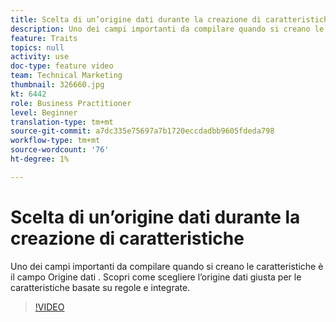 ```yaml
---
title: Scelta di un’origine dati durante la creazione di caratteristiche
description: Uno dei campi importanti da compilare quando si creano le caratteristiche è il campo Origine dati . Scopri come scegliere l’origine dati giusta per le caratteristiche basate su regole e integrate.
feature: Traits
topics: null
activity: use
doc-type: feature video
team: Technical Marketing
thumbnail: 326660.jpg
kt: 6442
role: Business Practitioner
level: Beginner
translation-type: tm+mt
source-git-commit: a7dc335e75697a7b1720eccdadbb9605fdeda798
workflow-type: tm+mt
source-wordcount: '76'
ht-degree: 1%

---
```



# Scelta di un’origine dati durante la creazione di caratteristiche

Uno dei campi importanti da compilare quando si creano le caratteristiche è il campo Origine dati . Scopri come scegliere l’origine dati giusta per le caratteristiche basate su regole e integrate.

>[!VIDEO](https://video.tv.adobe.com/v/326660/?quality=12&learn=on)
